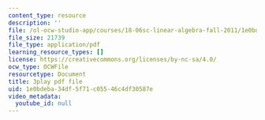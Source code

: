 ```yaml
---
content_type: resource
description: ''
file: /ol-ocw-studio-app/courses/18-06sc-linear-algebra-fall-2011/1e0bdeba34df5f71c05546c4df30587e_B17h10EF59g.pdf
file_size: 21739
file_type: application/pdf
learning_resource_types: []
license: https://creativecommons.org/licenses/by-nc-sa/4.0/
ocw_type: OCWFile
resourcetype: Document
title: 3play pdf file
uid: 1e0bdeba-34df-5f71-c055-46c4df30587e
video_metadata:
  youtube_id: null
---
```

